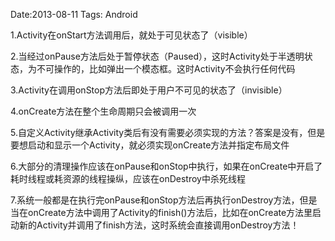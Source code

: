 Date:2013-08-11 
Tags: Android

1.Activity在onStart方法调用后，就处于可见状态了（visible）

2.当经过onPause方法后处于暂停状态（Paused），这时Activity处于半透明状态，为不可操作的，比如弹出一个模态框。这时Activity不会执行任何代码

3.Activity在调用onStop方法后即处于用户不可见的状态了（invisible）

4.onCreate方法在整个生命周期只会被调用一次

5.自定义Activity继承Activity类后有没有需要必须实现的方法？答案是没有，但是要想启动和显示一个Activity，就必须实现onCreate方法并指定布局文件

6.大部分的清理操作应该在onPause和onStop中执行，如果在onCreate中开启了耗时线程或耗资源的线程操纵，应该在onDestroy中杀死线程

7.系统一般都是在执行完onPause和onStop方法后再执行onDestroy方法，但是当在onCreate方法中调用了Activity的finish()方法后，比如在onCreate方法里启动新的Activity并调用了finish方法，这时系统会直接调用onDestroy方法！

